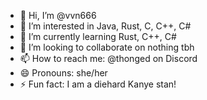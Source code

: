 - 👋 Hi, I’m @vvn666
- 👀 I’m interested in Java, Rust, C, C++, C#
- 🌱 I’m currently learning Rust, C++, C#
- 💞️ I’m looking to collaborate on nothing tbh
- 📫 How to reach me: @thonged on Discord
- 😄 Pronouns: she/her
- ⚡ Fun fact: I am a diehard Kanye stan!
